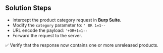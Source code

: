 ## Solution Steps

- Intercept the product category request in **Burp Suite**.
- Modify the `category` parameter to: `' OR 1=1--`
- URL encode the payload: `'+OR+1=1--`
- Forward the request to the server.

✅ Verify that the response now contains one or more unreleased products.
